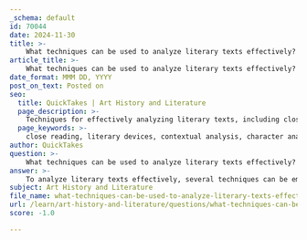 ```yaml
---
_schema: default
id: 70044
date: 2024-11-30
title: >-
    What techniques can be used to analyze literary texts effectively?
article_title: >-
    What techniques can be used to analyze literary texts effectively?
date_format: MMM DD, YYYY
post_on_text: Posted on
seo:
  title: QuickTakes | Art History and Literature
  page_description: >-
    Techniques for effectively analyzing literary texts, including close reading, identifying literary devices, contextual analysis, character analysis, thematic analysis, structural analysis, comparative analysis, narrative perspective, intertextuality, and reader response.
  page_keywords: >-
    close reading, literary devices, contextual analysis, character analysis, thematic analysis, structural analysis, comparative analysis, narrative perspective, intertextuality, reader response
author: QuickTakes
question: >-
    What techniques can be used to analyze literary texts effectively?
answer: >-
    To analyze literary texts effectively, several techniques can be employed that focus on various elements of the narrative and its structure. Here are some key methods:\n\n1. **Close Reading**: This involves a detailed examination of the text, paying attention to word choice, sentence structure, and literary devices. Close reading helps uncover deeper meanings and themes within the text.\n\n2. **Identifying Literary Devices**: Recognizing and analyzing literary devices such as symbolism, metaphor, irony, and juxtaposition can enhance understanding. For example, in Charles Dickens' *A Tale of Two Cities*, the famous opening line uses juxtaposition to highlight contrasting themes of hope and despair.\n\n3. **Contextual Analysis**: Understanding the historical, cultural, and social context in which a text was written can provide insights into its themes and characters. This includes considering the author's background and the time period.\n\n4. **Character Analysis**: Examining the motivations, development, and relationships of characters can reveal the underlying messages of the narrative. Characters often embody the themes the author wishes to convey.\n\n5. **Thematic Analysis**: Identifying the central themes of a text and how they are developed through various elements such as plot, setting, and character interactions is crucial. For instance, in T.H. White’s *The Once and Future King*, themes of authority and power are explored through the characters and their actions.\n\n6. **Structural Analysis**: Analyzing the structure of the narrative—how it is organized into parts, the sequence of events, and the pacing—can influence interpretation. For example, examining how a story's beginning, middle, and end are crafted can reveal the author's intent and the emotional impact on the reader.\n\n7. **Comparative Analysis**: Comparing different texts or different parts of the same text can highlight similarities and differences in themes, styles, and narrative techniques. This can deepen understanding of the genre and subgenre conventions.\n\n8. **Narrative Perspective**: Analyzing the point of view from which the story is told can affect how the audience perceives the narrative. An unreliable narrator, for instance, can create tension and ambiguity.\n\n9. **Intertextuality**: Exploring references to other texts within a literary work can enrich the analysis. This includes allusions, quotations, or thematic parallels that connect the text to broader literary traditions.\n\n10. **Reader Response**: Considering personal reactions and interpretations can also be a valuable part of literary analysis. This approach acknowledges that meaning is co-constructed between the text and the reader.\n\nBy employing these techniques, readers can gain a comprehensive understanding of literary texts, uncovering the layers of meaning and artistry that contribute to their significance.
subject: Art History and Literature
file_name: what-techniques-can-be-used-to-analyze-literary-texts-effectively.md
url: /learn/art-history-and-literature/questions/what-techniques-can-be-used-to-analyze-literary-texts-effectively
score: -1.0

---
```


&nbsp;